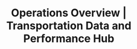 ---
layout: card-layout
title: Operations Overview | Transportation Data and Performance Hub 
title_short: Operations Overview
description: Operations Overview Description
custom_js:
- ops-overview
custom_css:
- dashboard
---